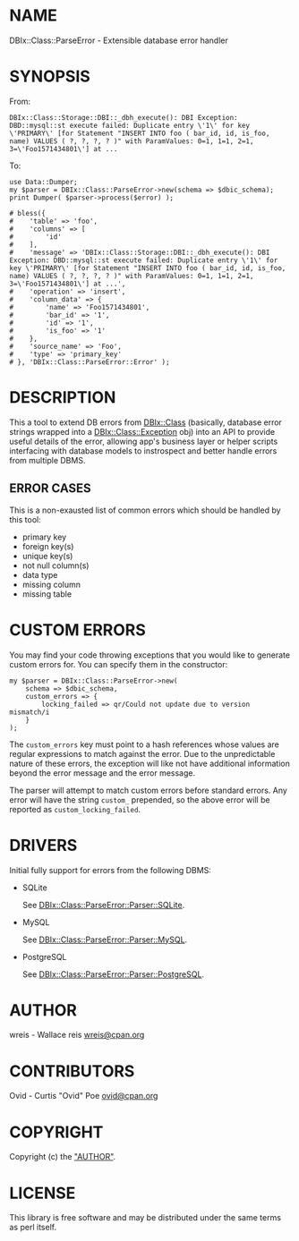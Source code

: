 # NAME

DBIx::Class::ParseError - Extensible database error handler

# SYNOPSIS

From:

    DBIx::Class::Storage::DBI::_dbh_execute(): DBI Exception: DBD::mysql::st execute failed: Duplicate entry \'1\' for key \'PRIMARY\' [for Statement "INSERT INTO foo ( bar_id, id, is_foo, name) VALUES ( ?, ?, ?, ? )" with ParamValues: 0=1, 1=1, 2=1, 3=\'Foo1571434801\'] at ...

To:

    use Data::Dumper;
    my $parser = DBIx::Class::ParseError->new(schema => $dbic_schema);
    print Dumper( $parser->process($error) );

    # bless({
    #    'table' => 'foo',
    #    'columns' => [
    #        'id'
    #    ],
    #    'message' => 'DBIx::Class::Storage::DBI::_dbh_execute(): DBI Exception: DBD::mysql::st execute failed: Duplicate entry \'1\' for key \'PRIMARY\' [for Statement "INSERT INTO foo ( bar_id, id, is_foo, name) VALUES ( ?, ?, ?, ? )" with ParamValues: 0=1, 1=1, 2=1, 3=\'Foo1571434801\'] at ...',
    #    'operation' => 'insert',
    #    'column_data' => {
    #        'name' => 'Foo1571434801',
    #        'bar_id' => '1',
    #        'id' => '1',
    #        'is_foo' => '1'
    #    },
    #    'source_name' => 'Foo',
    #    'type' => 'primary_key'
    # }, 'DBIx::Class::ParseError::Error' );

# DESCRIPTION

This a tool to extend DB errors from [DBIx::Class](https://metacpan.org/pod/DBIx::Class) (basically, database error
strings wrapped into a [DBIx::Class::Exception](https://metacpan.org/pod/DBIx::Class::Exception) obj) into an API to provide
useful details of the error, allowing app's business layer or helper scripts
interfacing with database models to instrospect and better handle errors from
multiple DBMS.

## ERROR CASES

This is a non-exausted list of common errors which should be handled by this
tool:

- primary key
- foreign key(s)
- unique key(s)
- not null column(s)
- data type
- missing column
- missing table

# CUSTOM ERRORS

You may find your code throwing exceptions that you would like to generate custom
errors for. You can specify them in the constructor:

    my $parser = DBIx::Class::ParseError->new(
        schema => $dbic_schema,
        custom_errors => {
            locking_failed => qr/Could not update due to version mismatch/i
        }
    );

The `custom_errors` key must point to a hash references whose values are
regular expressions to match against the error. Due to the unpredictable
nature of these errors, the exception will like not have additional
information beyond the error message and the error message.

The parser will attempt to match custom errors before standard errors. Any
error will have the string `custom_` prepended, so the above error will be
reported as `custom_locking_failed`.

# DRIVERS

Initial fully support for errors from the following DBMS:

- SQLite

    See [DBIx::Class::ParseError::Parser::SQLite](https://metacpan.org/pod/DBIx::Class::ParseError::Parser::SQLite).

- MySQL

    See [DBIx::Class::ParseError::Parser::MySQL](https://metacpan.org/pod/DBIx::Class::ParseError::Parser::MySQL).

- PostgreSQL

    See [DBIx::Class::ParseError::Parser::PostgreSQL](https://metacpan.org/pod/DBIx::Class::ParseError::Parser::PostgreSQL).

# AUTHOR

wreis - Wallace reis <wreis@cpan.org>

# CONTRIBUTORS

Ovid - Curtis "Ovid" Poe <ovid@cpan.org>

# COPYRIGHT

Copyright (c) the ["AUTHOR"](#author).

# LICENSE

This library is free software and may be distributed under the same terms
as perl itself.
